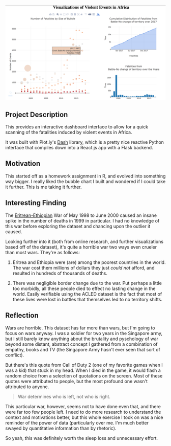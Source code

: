 ![](acled-viz-pic.png)

## Project Description
This provides an interactive dashboard interface to allow for a quick scanning of the fatalities induced by violent events in Africa.

It was built with Plot.ly's [Dash](https://dash.plot.ly/) library, which is a pretty nice reactive Python interface that compiles down into a React.js app with a Flask backend.

## Motivation
This started off as a homework assignment in R, and evolved into something way bigger. I really liked the bubble chart I built and wondered if I could take it further. This is me taking it further.

## Interesting Finding
The [Eritrean-Ethiopian](https://en.wikipedia.org/wiki/Eritrean–Ethiopian_War) War of May 1998 to June 2000
caused an insane spike in the number of deaths in 1999 in particular. I had no knowledge of this war before
exploring the dataset and chancing upon the outlier it caused.

Looking further into it (both from online research, and further visualizations based off of the dataset),
it's quite a horrible war two ways even crueler than most wars. They're as follows:

1. Eritrea and Ethiopia were (are) among the poorest countries in the world. The war cost them millions of
dollars they just *could not* afford, and resulted in hundreds of thousands of deaths.

1. There was negligible border change due to the war. Put perhaps a little too morbidly, all these people died to
effect no lasting change in the world. Easily verifiable using the ACLED dataset is the fact that most of these lives
were lost in battles that themselves led to no territory shifts.

## Reflection
Wars are horrible. This dataset has far more than wars, but I'm going to focus on wars anyway. I was a soldier for two years in the Singapore army, but I still barely know anything about
the brutality and pyschology of war beyond some distant, abstract concept I gathered from a combination of
empathy, books and TV (the Singapore Army hasn't ever seen that sort of conflict). 

But there's this quote from Call of Duty 2 (one of my favorite games when I was a kid) that stuck in my head.
When I died in the game, it would flash a random choice from a selection of quotations on the screen. Most of these
quotes were attributed to people, but the most profound one wasn't attributed to anyone.

> War determines who is left, not who is right.

This particular war, however, seems not to have done even that, and there were far too few people left. I need to do more
research to understand the context and motivations better, but this whole exercise I took on was a nice reminder
of the power of data (particularly over me. I'm much better swayed by quantitative information than by rhetoric).

So yeah, this was definitely worth the sleep loss and unnecessary effort.
